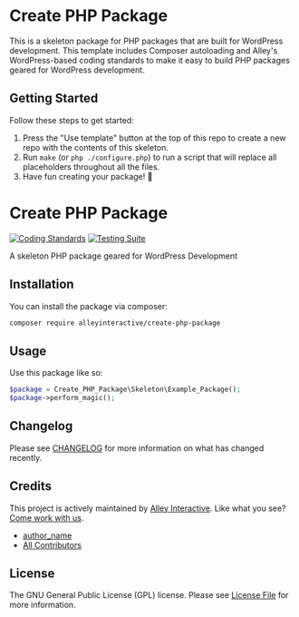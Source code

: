 <!--delete-->
# Create PHP Package

This is a skeleton package for PHP packages that are built for WordPress
development. This template includes Composer autoloading and Alley's
WordPress-based coding standards to make it easy to build PHP packages geared
for WordPress development.

## Getting Started

Follow these steps to get started:

1. Press the "Use template" button at the top of this repo to create a new repo
   with the contents of this skeleton.
2. Run `make` (or `php ./configure.php`) to run a script that will replace all
   placeholders throughout all the files.
3. Have fun creating your package! 🎊

<!--/delete-->

# Create PHP Package

[![Coding Standards](https://github.com/alleyinteractive/create-php-package/actions/workflows/coding-standards.yml/badge.svg)](https://github.com/alleyinteractive/create-php-package/actions/workflows/coding-standards.yml)
[![Testing Suite](https://github.com/alleyinteractive/create-php-package/actions/workflows/unit-test.yml/badge.svg)](https://github.com/alleyinteractive/create-php-package/actions/workflows/unit-test.yml)

A skeleton PHP package geared for WordPress Development

## Installation

You can install the package via composer:

```bash
composer require alleyinteractive/create-php-package
```

## Usage

Use this package like so:

```php
$package = Create_PHP_Package\Skeleton\Example_Package();
$package->perform_magic();
```

## Changelog

Please see [CHANGELOG](CHANGELOG.md) for more information on what has changed recently.

## Credits

This project is actively maintained by [Alley
Interactive](https://github.com/alleyinteractive). Like what you see? [Come work
with us](https://alley.co/careers/).

- [author_name](https://github.com/author_name)
- [All Contributors](../../contributors)

## License

The GNU General Public License (GPL) license. Please see [License File](LICENSE) for more information.
